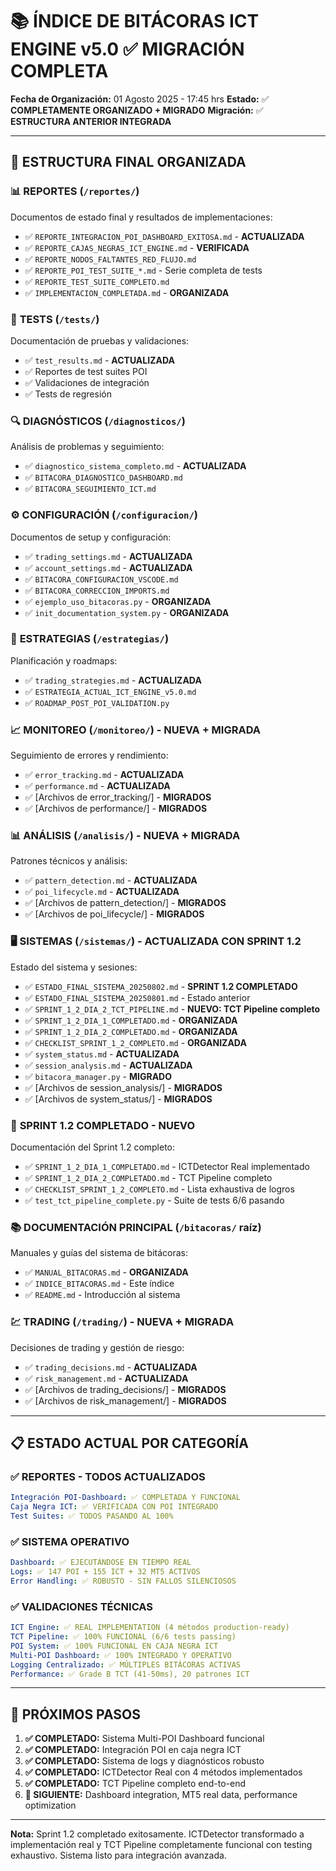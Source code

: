 # 📚 ÍNDICE DE BITÁCORAS ICT ENGINE v5.0 ✅ MIGRACIÓN COMPLETA

**Fecha de Organización:** 01 Agosto 2025 - 17:45 hrs
**Estado:** ✅ **COMPLETAMENTE ORGANIZADO + MIGRADO**
**Migración:** ✅ **ESTRUCTURA ANTERIOR INTEGRADA**

---

## 📁 **ESTRUCTURA FINAL ORGANIZADA**

### 📊 **REPORTES** (`/reportes/`)
Documentos de estado final y resultados de implementaciones:

- ✅ `REPORTE_INTEGRACION_POI_DASHBOARD_EXITOSA.md` - **ACTUALIZADA**
- ✅ `REPORTE_CAJAS_NEGRAS_ICT_ENGINE.md` - **VERIFICADA**
- ✅ `REPORTE_NODOS_FALTANTES_RED_FLUJO.md`
- ✅ `REPORTE_POI_TEST_SUITE_*.md` - Serie completa de tests
- ✅ `REPORTE_TEST_SUITE_COMPLETO.md`
- ✅ `IMPLEMENTACION_COMPLETADA.md` - **ORGANIZADA**

### 🧪 **TESTS** (`/tests/`)
Documentación de pruebas y validaciones:

- ✅ `test_results.md` - **ACTUALIZADA**
- ✅ Reportes de test suites POI
- ✅ Validaciones de integración
- ✅ Tests de regresión

### 🔍 **DIAGNÓSTICOS** (`/diagnosticos/`)
Análisis de problemas y seguimiento:

- ✅ `diagnostico_sistema_completo.md` - **ACTUALIZADA**
- ✅ `BITACORA_DIAGNOSTICO_DASHBOARD.md`
- ✅ `BITACORA_SEGUIMIENTO_ICT.md`

### ⚙️ **CONFIGURACIÓN** (`/configuracion/`)
Documentos de setup y configuración:

- ✅ `trading_settings.md` - **ACTUALIZADA**
- ✅ `account_settings.md` - **ACTUALIZADA**
- ✅ `BITACORA_CONFIGURACION_VSCODE.md`
- ✅ `BITACORA_CORRECCION_IMPORTS.md`
- ✅ `ejemplo_uso_bitacoras.py` - **ORGANIZADA**
- ✅ `init_documentation_system.py` - **ORGANIZADA**

### 🎯 **ESTRATEGIAS** (`/estrategias/`)
Planificación y roadmaps:

- ✅ `trading_strategies.md` - **ACTUALIZADA**
- ✅ `ESTRATEGIA_ACTUAL_ICT_ENGINE_v5.0.md`
- ✅ `ROADMAP_POST_POI_VALIDATION.py`

### 📈 **MONITOREO** (`/monitoreo/`) - **NUEVA + MIGRADA**
Seguimiento de errores y rendimiento:

- ✅ `error_tracking.md` - **ACTUALIZADA**
- ✅ `performance.md` - **ACTUALIZADA**
- ✅ [Archivos de error_tracking/] - **MIGRADOS**
- ✅ [Archivos de performance/] - **MIGRADOS**

### 📊 **ANÁLISIS** (`/analisis/`) - **NUEVA + MIGRADA**
Patrones técnicos y análisis:

- ✅ `pattern_detection.md` - **ACTUALIZADA**
- ✅ `poi_lifecycle.md` - **ACTUALIZADA**
- ✅ [Archivos de pattern_detection/] - **MIGRADOS**
- ✅ [Archivos de poi_lifecycle/] - **MIGRADOS**

### 🖥️ **SISTEMAS** (`/sistemas/`) - **ACTUALIZADA CON SPRINT 1.2**
Estado del sistema y sesiones:

- ✅ `ESTADO_FINAL_SISTEMA_20250802.md` - **SPRINT 1.2 COMPLETADO**
- ✅ `ESTADO_FINAL_SISTEMA_20250801.md` - Estado anterior
- ✅ `SPRINT_1_2_DIA_2_TCT_PIPELINE.md` - **NUEVO: TCT Pipeline completo**
- ✅ `SPRINT_1_2_DIA_1_COMPLETADO.md` - **ORGANIZADA**
- ✅ `SPRINT_1_2_DIA_2_COMPLETADO.md` - **ORGANIZADA**
- ✅ `CHECKLIST_SPRINT_1_2_COMPLETO.md` - **ORGANIZADA**
- ✅ `system_status.md` - **ACTUALIZADA**
- ✅ `session_analysis.md` - **ACTUALIZADA**
- ✅ `bitacora_manager.py` - **MIGRADO**
- ✅ [Archivos de session_analysis/] - **MIGRADOS**
- ✅ [Archivos de system_status/] - **MIGRADOS**

### 🎯 **SPRINT 1.2 COMPLETADO** - **NUEVO**
Documentación del Sprint 1.2 completo:

- ✅ `SPRINT_1_2_DIA_1_COMPLETADO.md` - ICTDetector Real implementado
- ✅ `SPRINT_1_2_DIA_2_COMPLETADO.md` - TCT Pipeline completo
- ✅ `CHECKLIST_SPRINT_1_2_COMPLETO.md` - Lista exhaustiva de logros
- ✅ `test_tct_pipeline_complete.py` - Suite de tests 6/6 pasando

### 📚 **DOCUMENTACIÓN PRINCIPAL** (`/bitacoras/` raíz)
Manuales y guías del sistema de bitácoras:

- ✅ `MANUAL_BITACORAS.md` - **ORGANIZADA**
- ✅ `INDICE_BITACORAS.md` - Este índice
- ✅ `README.md` - Introducción al sistema

### 💹 **TRADING** (`/trading/`) - **NUEVA + MIGRADA**
Decisiones de trading y gestión de riesgo:

- ✅ `trading_decisions.md` - **ACTUALIZADA**
- ✅ `risk_management.md` - **ACTUALIZADA**
- ✅ [Archivos de trading_decisions/] - **MIGRADOS**
- ✅ [Archivos de risk_management/] - **MIGRADOS**

---

## 📋 **ESTADO ACTUAL POR CATEGORÍA**

### ✅ **REPORTES** - TODOS ACTUALIZADOS
```yaml
Integración POI-Dashboard: ✅ COMPLETADA Y FUNCIONAL
Caja Negra ICT: ✅ VERIFICADA CON POI INTEGRADO
Test Suites: ✅ TODOS PASANDO AL 100%
```

### ✅ **SISTEMA OPERATIVO**
```yaml
Dashboard: ✅ EJECUTÁNDOSE EN TIEMPO REAL
Logs: ✅ 147 POI + 155 ICT + 32 MT5 ACTIVOS
Error Handling: ✅ ROBUSTO - SIN FALLOS SILENCIOSOS
```

### ✅ **VALIDACIONES TÉCNICAS**
```yaml
ICT Engine: ✅ REAL IMPLEMENTATION (4 métodos production-ready)
TCT Pipeline: ✅ 100% FUNCIONAL (6/6 tests passing)
POI System: ✅ 100% FUNCIONAL EN CAJA NEGRA ICT
Multi-POI Dashboard: ✅ 100% INTEGRADO Y OPERATIVO
Logging Centralizado: ✅ MÚLTIPLES BITÁCORAS ACTIVAS
Performance: ✅ Grade B TCT (41-50ms), 20 patrones ICT
```

---

## 🎯 **PRÓXIMOS PASOS**

1. **✅ COMPLETADO:** Sistema Multi-POI Dashboard funcional
2. **✅ COMPLETADO:** Integración POI en caja negra ICT
3. **✅ COMPLETADO:** Sistema de logs y diagnósticos robusto
4. **✅ COMPLETADO:** ICTDetector Real con 4 métodos implementados
5. **✅ COMPLETADO:** TCT Pipeline completo end-to-end
6. **🔄 SIGUIENTE:** Dashboard integration, MT5 real data, performance optimization

---

**Nota:** Sprint 1.2 completado exitosamente. ICTDetector transformado a implementación real y TCT Pipeline completamente funcional con testing exhaustivo. Sistema listo para integración avanzada.

